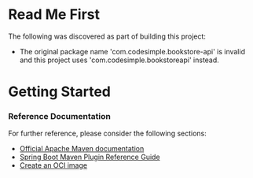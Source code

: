 # Read Me First
The following was discovered as part of building this project:

* The original package name 'com.codesimple.bookstore-api' is invalid and this project uses 'com.codesimple.bookstoreapi' instead.

# Getting Started

### Reference Documentation
For further reference, please consider the following sections:

* [Official Apache Maven documentation](https://maven.apache.org/guides/index.html)
* [Spring Boot Maven Plugin Reference Guide](https://docs.spring.io/spring-boot/docs/3.2.5/maven-plugin/reference/html/)
* [Create an OCI image](https://docs.spring.io/spring-boot/docs/3.2.5/maven-plugin/reference/html/#build-image)

